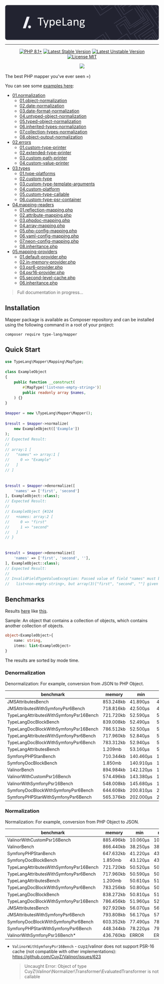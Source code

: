 <a href="https://github.com/php-type-language" target="_blank">
    <img align="center" src="https://github.com/php-type-language/.github/blob/master/assets/dark.png?raw=true">
</a>

---

<p align="center">
    <a href="https://packagist.org/packages/type-lang/mapper"><img src="https://poser.pugx.org/type-lang/mapper/require/php?style=for-the-badge" alt="PHP 8.1+"></a>
    <a href="https://packagist.org/packages/type-lang/mapper"><img src="https://poser.pugx.org/type-lang/mapper/version?style=for-the-badge" alt="Latest Stable Version"></a>
    <a href="https://packagist.org/packages/type-lang/mapper"><img src="https://poser.pugx.org/type-lang/mapper/v/unstable?style=for-the-badge" alt="Latest Unstable Version"></a>
    <a href="https://raw.githubusercontent.com/php-type-language/mapper/blob/master/LICENSE"><img src="https://poser.pugx.org/type-lang/mapper/license?style=for-the-badge" alt="License MIT"></a>
</p>
<p align="center">
    <a href="https://github.com/php-type-language/mapper/actions"><img src="https://github.com/php-type-language/mapper/workflows/tests/badge.svg"></a>
</p>

The best PHP mapper you've ever seen =)

You can see some [examples here](/example):

- [01.normalization](/example/01.normalization)
    - [01.object-normalization](/example/01.normalization/01.object-normalization.php)
    - [02.date-normalization](/example/01.normalization/02.date-normalization.php)
    - [03.date-format-normalization](/example/01.normalization/03.date-format-normalization.php)
    - [04.untyped-object-normalization](/example/01.normalization/04.untyped-object-normalization.php)
    - [05.typed-object-normalization](/example/01.normalization/05.typed-object-normalization.php)
    - [06.inherited-types-normalization](/example/01.normalization/06.inherited-types-normalization.php)
    - [07.collection-types-normalization](/example/01.normalization/07.collection-types-normalization.php)
    - [08.object-output-normalization](/example/01.normalization/08.object-output-normalization.php)
- [02.errors](/example/02.errors)
    - [01.custom-type-printer](/example/02.errors/01.custom-type-printer.php)
    - [02.extended-type-printer](/example/02.errors/02.extended-type-printer.php)
    - [03.custom-path-printer](/example/02.errors/03.custom-value-printer.php)
    - [04.custom-value-printer](/example/02.errors/04.custom-path-printer.php)
- [03.types](/example/03.types)
    - [01.type-platforms](/example/03.types/01.type-platforms.php)
    - [02.custom-type](/example/03.types/02.custom-type.php)
    - [03.custom-type-template-arguments](/example/03.types/03.custom-type-template-arguments.php)
    - [04.custom-platform](/example/03.types/04.custom-platform.php)
    - [05.custom-type-callable](/example/03.types/05.custom-type-callable.php)
    - [06.custom-type-psr-container](/example/03.types/06.custom-type-psr-container.php)
- [04.mapping-readers](/example/04.mapping-readers)
  - [01.reflection-mapping.php](/example/04.mapping-readers/01.reflection-mapping.php)
  - [02.attribute-mapping.php](/example/04.mapping-readers/02.attribute-mapping.php)
  - [03.phpdoc-mapping.php](/example/04.mapping-readers/03.phpdoc-mapping.php)
  - [04.array-mapping.php](/example/04.mapping-readers/04.array-mapping.php)
  - [05.php-config-mapping.php](/example/04.mapping-readers/05.php-config-mapping.php)
  - [06.yaml-config-mapping.php](/example/04.mapping-readers/06.yaml-config-mapping.php)
  - [07.neon-config-mapping.php](/example/04.mapping-readers/07.neon-config-mapping.php)
  - [08.inheritance.php](/example/04.mapping-readers/08.inheritance.php)
- [05.mapping-providers](/example/05.mapping-providers)
  - [01.default-provider.php](/example/05.mapping-providers/01.default-provider.php)
  - [02.in-memory-provider.php](/example/05.mapping-providers/02.in-memory-provider.php)
  - [03.psr6-provider.php](/example/05.mapping-providers/03.psr6-provider.php)
  - [04.psr16-provider.php](/example/05.mapping-providers/04.psr16-provider.php)
  - [05.second-level-cache.php](/example/05.mapping-providers/05.second-level-cache.php)
  - [06.inheritance.php](/example/05.mapping-providers/06.inheritance.php)

> Full documentation in progress...

## Installation

Mapper package is available as Composer repository and can be installed
using the following command in a root of your project:

```sh
composer require type-lang/mapper
```

## Quick Start

```php
use TypeLang\Mapper\Mapping\MapType;

class ExampleObject
{
    public function __construct(
        #[MapType('list<non-empty-string>')]
        public readonly array $names,
    ) {}
}

$mapper = new \TypeLang\Mapper\Mapper();

$result = $mapper->normalize(
    new ExampleObject(['Example'])
);
// Expected Result:
//
// array:1 [
//   "names" => array:1 [
//     0 => "Example"
//   ]
// ]


$result = $mapper->denormalize([
    'names' => ['first', 'second']
], ExampleObject::class);
// Expected Result:
//
// ExampleObject {#324
//   +names: array:2 [
//     0 => "first"
//     1 => "second"
//   ]
// }


$result = $mapper->denormalize([
    'names' => ['first', 'second', ''],
], ExampleObject::class);
// Expected Result:
//
// InvalidFieldTypeValueException: Passed value of field "names" must be of type
//   list<non-empty-string>, but array(3)["first", "second", ""] given at $.names[2]
```

## Benchmarks

Results [here](https://github.com/php-type-language/mapper/actions/workflows/bench.yml)
like [this](https://github.com/php-type-language/mapper/actions/runs/11924690471/job/33235475673#step:6:10).

Sample: An object that contains a collection of objects, which contains
another collection of objects.

```php
object<ExampleObject>{
    name: string,
    items: list<ExampleObject>
}
```

The results are sorted by mode time.

### Denormalization

Denormalization: For example, conversion from JSON to PHP Object.

| benchmark                                 | memory      | min       | mode       | rstdev |
|-------------------------------------------|-------------|-----------|------------|--------|
| JMSAttributesBench                        | 853.248kb   | 41.890μs  | 42.562μs   | ±6.53% |
| JMSAttributesWithSymfonyPsr6Bench         | 718.816kb   | 42.500μs  | 42.926μs   | ±0.46% |
| TypeLangAttributesWithSymfonyPsr16Bench   | 721.720kb   | 52.590μs  | 53.200μs   | ±0.56% |
| TypeLangDocBlockBench                     | 839.008kb   | 52.490μs  | 53.155μs   | ±6.83% |
| TypeLangDocBlockWithSymfonyPsr16Bench     | 786.512kb   | 52.500μs  | 52.976μs   | ±2.31% |
| TypeLangAttributesWithSymfonyPsr6Bench    | 717.960kb   | 52.840μs  | 53.031μs   | ±0.87% |
| TypeLangDocBlockWithSymfonyPsr6Bench      | 783.312kb   | 52.940μs  | 53.203μs   | ±0.24% |
| TypeLangAttributesBench                   | 1.209mb     | 53.160μs  | 53.459μs   | ±1.55% |
| SymfonyPHPStanBench                       | 710.344kb   | 140.460μs | 141.594μs  | ±0.64% |
| SymfonyDocBlockBench                      | 1.850mb     | 140.910μs | 142.580μs  | ±0.89% |
| ValinorBench                              | 894.984kb   | 142.120μs | 142.259μs  | ±0.44% |
| ValinorWithCustomPsr16Bench               | 574.496kb   | 143.380μs | 144.214μs  | ±0.73% |
| ValinorWithSymfonyPsr16Bench              | 548.008kb   | 145.680μs | 151.617μs  | ±1.83% |
| SymfonyDocBlockWithSymfonyPsr6Bench       | 644.608kb   | 200.810μs | 203.024μs  | ±1.48% |
| SymfonyPHPStanWithSymfonyPsr6Bench        | 565.376kb   | 202.000μs | 202.599μs  | ±1.21% |

### Normalization

Normalization: For example, conversion from PHP Object to JSON.

| benchmark                               | memory      | min      | mode      | rstdev    |
|-----------------------------------------|-------------|----------|-----------|-----------|
| ValinorWithCustomPsr16Bench             | 885.496kb   | 10.060μs | 10.107μs  | ±0.79%    |
| ValinorBench                            | 866.440kb   | 38.250μs | 38.419μs  | ±2.14%    |
| SymfonyPHPStanBench                     | 647.632kb   | 41.220μs | 43.365μs  | ±2.17%    |
| SymfonyDocBlockBench                    | 1.850mb     | 43.120μs | 43.370μs  | ±1.11%    |
| TypeLangAttributesWithSymfonyPsr16Bench | 721.720kb   | 50.520μs | 50.844μs  | ±2.82%    |
| TypeLangAttributesWithSymfonyPsr6Bench  | 717.960kb   | 50.590μs | 50.952μs  | ±1.46%    |
| TypeLangAttributesBench                 | 1.200mb     | 50.610μs | 51.502μs  | ±1.25%    |
| TypeLangDocBlockWithSymfonyPsr6Bench    | 783.256kb   | 50.800μs | 50.859μs  | ±0.37%    |
| TypeLangDocBlockBench                   | 838.272kb   | 50.810μs | 51.446μs  | ±0.60%    |
| TypeLangDocBlockWithSymfonyPsr16Bench   | 786.456kb   | 51.960μs | 52.670μs  | ±20.25%   |
| JMSAttributesBench                      | 927.920kb   | 56.070μs | 56.750μs  | ±2.30%    |
| JMSAttributesWithSymfonyPsr6Bench       | 793.808kb   | 56.170μs | 57.160μs  | ±2.00%    |
| SymfonyDocBlockWithSymfonyPsr6Bench     | 603.352kb   | 77.490μs | 78.519μs  | ±1.21%    |
| SymfonyPHPStanWithSymfonyPsr6Bench      | 448.344kb   | 78.220μs | 79.170μs  | ±1.93%    |
| ValinorWithSymfonyPsr16Bench*           | 436.760kb   | ERROR    | ERROR     | ±31.62%   |

- `ValinorWithSymfonyPsr16Bench` - cuyz/valinor does not support PSR-16 cache 
  (not compatible with other implementations): https://github.com/CuyZ/Valinor/issues/623
  >  Uncaught Error: Object of type CuyZ\Valinor\Normalizer\Transformer\EvaluatedTransformer is not callable
